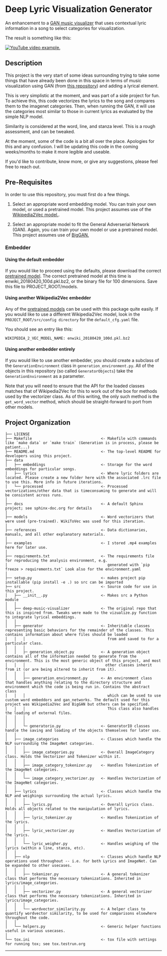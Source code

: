 # Deep Lyric Visualization Generator

An enhancement to a [GAN music visualizer](https://github.com/msieg/deep-music-visualizer) that uses contextual lyric information
in a song to select categories for visualization.


The result is something like this:

 [![YouTube video example.](https://img.youtube.com/vi/kkpWfGzoems/0.jpg)](https://www.youtube.com/watch?v=kkpWfGzoems)

## Description

This project is the very start of some ideas surrounding trying to take some
things that have already been done in this space in terms of music visualization
using GAN (from [this repository](https://github.com/msieg/deep-music-visualizer))
and adding a lyrical element.

This is very simplistic at the moment, and was part of a side project for fun.
To achieve this, this code vectorizes the lyrics to the song and compares them
to the imagenet categories. Then, when running the GAN, it will use the categories
most similar to those in current lyrics as evaluated by the simple NLP model.

Similarity is considered at the word, line, and stanza level. This is a rough
assessment, and can be tweaked.

At the moment, some of the code is a bit all over the place. Apologies for this
and any confusion. I will be updating this code in the coming weeks/months
to make it more legible and useable.

If you'd like to contribute, know more, or give any suggestions, please feel
free to reach out.

## Pre-Requisites


In order to use this repository, you must first do a few things.

1. Select an appropriate word embedding model. You can train your own model, or
used a pretrained model. This project assumes use of the [Wikipedia2Vec model.](https://wikipedia2vec.github.io/wikipedia2vec).

2. Select an appropriate model to fit the General Adverserial Network (GAN).
Again, you can train your own model or use a pretrained model. This project
 assumes use of [BigGAN.](https://arxiv.org/abs/1809.11096)

### Embedder

#### Using the default embedder

If you would like to proceed using the defaults, please download the correct
[pretrained model](https://wikipedia2vec.github.io/wikipedia2vec/pretrained/).
The correct pretrained model at this time is enwiki_20180420_100d.pkl.bz2, or
the binary file for 100 dimensions. Save this file to PROJECT_ROOT/models.

#### Using another Wikipedia2Vec embedder

Any of the [pretrained models](https://wikipedia2vec.github.io/wikipedia2vec/pretrained/) can be used with this package quite easily.
If you would like to use a different Wikipedia2Vec model, look in the
`PROJECT_ROOT/src/config directory` for the `default_cfg.yaml` file.

You should see an entry like this:

```
WIKIPEDIA_2_VEC_MODEL_NAME: enwiki_20180420_100d.pkl.bz2
```

#### Using another embedder entirely

If you would like to use another embedder, you should create a subclass of the
`GenerationEnvironment` class in `generation_environment.py`. All of the
objects in this repository (so called `GeneratorObjects`) take the
`GenerationEnvironment` as a parameter.

Note that you will need to ensure that the API for the loaded classes matches
that of Wikipedia2Vec for this to work out of the box for methods used by the
vectorizer class. As of this writing, the only such method is the
`get_word_vector` method, which should be straight-forward to port from
other models.

Project Organization
------------

    ├── LICENSE
    ├── Makefile                               <- Makefile with commands like `make data` or `make train` (Generation is in process, please be patient...)
    ├── README.md                              <- The top-level README for developers using this project.
    ├── data
    │   ├── embeddings                         <- Storage for the word embeddings for particular songs.
    │   ├── lyrics                             <- Where lyric folders are located. Please create a new folder here with the associated .lrc file to use this. More info in future iterations.
    │   └── processed                          <- Processed vectorizations/other data that is timeconsuming to generate and will be consistent across runs.
    │
    ├── docs                                   <- A default Sphinx project; see sphinx-doc.org for details
    │
    ├── models                                 <- Word vectorizers that were used (pre-trained). WikiToVec was used for this iteration.
    │
    ├── references                             <- Data dictionaries, manuals, and all other explanatory materials.
    │
    ├── examples                               <- I stored .mp4 examples here for later use.
    │
    ├── requirements.txt                       <- The requirements file for reproducing the analysis environment, e.g.
    │                                             generated with `pip freeze > requirements.txt` Look also for the environment.yaml
    │
    ├── setup.py                               <- makes project pip installable (pip install -e .) so src can be imported
    ├── src                                    <- Source code for use in this project.
    │   ├── __init__.py                        <- Makes src a Python module
    │   │
    │   ├── deep-music-visualizer              <- The original repo that this is inspired from. Tweaks were made to the vizualize.py function to integrate lyrical embeddings.
    │   │
    │   ├── generator                          <- Inheritable classes representing basic behaviors for the remainder of the classes. This contains information about where files should be loaded
    │   │   │                                     from and saved to for a particular class.
    │   │   │
    │   │   ├─ generation_object.py            <- A generation object contains all of the information needed to generate from the environment. This is the most generic object of this project, and most
    │   │   │                                    other classes inherit from it (or are being altered to inherit from it).
    │   │   │
    │   │   ├── generation_environment.py      <- An environment class that handles anything relating to the directory structure and environment which the code is being run in. Contains the abstract class
    │   │   │                                     which can be used to use custom word embeddors and gan_networks. The default used for this project was Wikipedia2Vec and BigGAN but others can be specified.
    │   │   │                                     This class also handles the loading of external files.
    │   │   │
    │   │   │
    │   │   └─ generatorio.py                  <- GeneratorIO classes handle the saving and loading of the objects themselves for later use.
    │   │
    │   ├── image_categories                   <- Classes which handle the NLP surrounding the ImageNet categories.
    │   │   │
    │   │   ├── image_categories.py            <- Overall ImageCategory class. Holds the Vectorizer and Tokenizer within it.
    │   │   │
    │   │   ├── image_category_tokenizer.py    <- Handles Tokenization of the ImageNet categories.
    │   │   │
    │   │   └── image_category_vectorizer.py   <- Handles Vectorization of the ImageNet categories.
    │   │
    │   ├── lyrics                             <- Classes which handle the NLP and weighings surrounding the actual lyrics.
    │   │   │
    │   │   ├── lyrics.py                      <- Overall Lyrics class. Holds all objects related to the manipulation of lyrics.
    │   │   │
    │   │   ├── lyric_tokenizer.py             <- Handles Tokenization of the lyrics.
    │   │   │
    │   │   ├── lyric_vectorizer.py            <- Handles Vectorization of the lyrics.
    │   │   │
    │   │   └── lyric_weigher.py               <- Handles weighing of the lyrics (within a line, stanza, etc).
    │   │
    │   ├── nlp                                <- Classes which handle NLP operations used throughout -- i.e. for both Lyrics and ImageNet. Can be expanded to other usecases.
    │   │   │
    │   │   ├── tokenizer.py                   <- A general tokenizer class that performs the necessary tokenizations. Inherited in lyrics/image_categories.
    │   │   │
    │   │   ├── vectorizer.py                  <- A general vectorizer class that performs the necessary tokenizations. Inherited in lyrics/image_categories.
    │   │   │
    │   │   └── wordvector_similarity.py       <- A helper class to quantify wordvector similarity, to be used for comparisons elsewhere throughout the code.
    │   │
    │   └── helpers.py                         <- Generic helper functions useful in various usecases.
    │
    └── tox.ini                                <- tox file with settings for running tox; see tox.testrun.org


--------